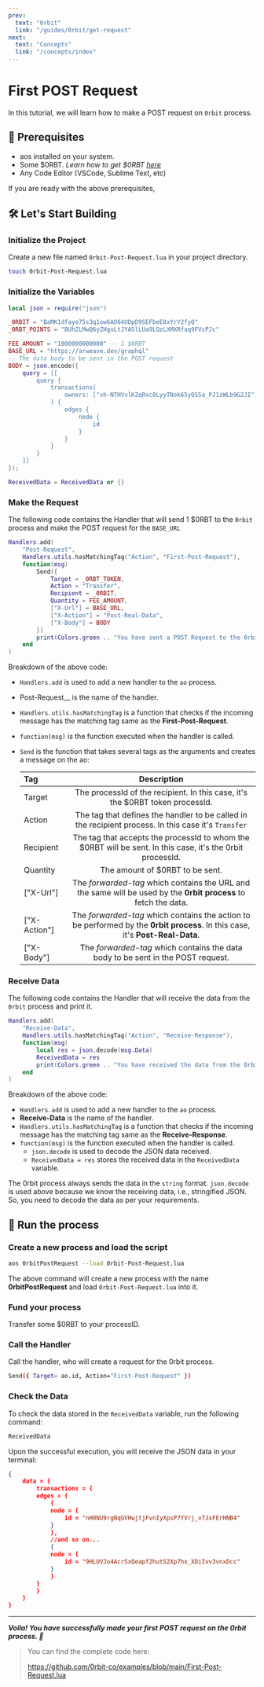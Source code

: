 ```yaml
---
prev:
  text: "0rbit"
  link: "/guides/0rbit/get-request"
next:
  text: "Concepts"
  link: "/concepts/index"
---
```


# First POST Request

In this tutorial, we will learn how to make a POST request on `0rbit` process.

## 🔑 Prerequisites

- aos installed on your system.
- Some $0RBT. _Learn how to get $0RBT [here](https://docs.0rbit.co/protocol/token/how-to-get)_
- Any Code Editor (VSCode, Sublime Text, etc)

If you are ready with the above prerequisites,

## 🛠️ Let's Start Building

### Initialize the Project

Create a new file named `0rbit-Post-Request.lua` in your project directory.

```bash
touch 0rbit-Post-Request.lua
```

### Initialize the Variables

```lua
local json = require("json")

_0RBIT = "BaMK1dfayo75s3q1ow6AO64UDpD9SEFbeE8xYrY2fyQ"
_0RBT_POINTS = "BUhZLMwQ6yZHguLtJYA5lLUa9LQzLXMXRfaq9FVcPJc"

FEE_AMOUNT = "1000000000000" -- 1 $0RBT
BASE_URL = "https://arweave.dev/graphql"
-- The data body to be sent in the POST request
BODY = json.encode({
    query = [[
        query {
            transactions(
                owners: ["vh-NTHVvlKZqRxc8LyyTNok65yQ55a_PJ1zWLb9G2JI"]
            ) {
                edges {
                    node {
                        id
                    }
                }
            }
        }
    ]]
});

ReceivedData = ReceivedData or {}
```

### Make the Request

The following code contains the Handler that will send 1 $0RBT to the `0rbit` process and make the POST request for the `BASE_URL`

```lua
Handlers.add(
    "Post-Request",
    Handlers.utils.hasMatchingTag("Action", "First-Post-Request"),
    function(msg)
        Send({
            Target = _0RBT_TOKEN,
            Action = "Transfer",
            Recipient = _0RBIT,
            Quantity = FEE_AMOUNT,
            ["X-Url"] = BASE_URL,
            ["X-Action"] = "Post-Real-Data",
            ["X-Body"] = BODY
        })
        print(Colors.green .. "You have sent a POST Request to the 0rbit process.")
    end
)
```

Breakdown of the above code:

- `Handlers.add` is used to add a new handler to the `ao` process.
- Post-Request\_\_ is the name of the handler.
- `Handlers.utils.hasMatchingTag` is a function that checks if the incoming message has the matching tag same as the **First-Post-Request**.
- `function(msg)` is the function executed when the handler is called.
- `Send` is the function that takes several tags as the arguments and creates a message on the ao:

  | **Tag**      |                                                        **Description**                                                         |
  | :----------- | :----------------------------------------------------------------------------------------------------------------------------: |
  | Target       |                         The processId of the recipient. In this case, it's the $0RBT token processId.                          |
  | Action       |              The tag that defines the handler to be called in the recipient process. In this case it's `Transfer`              |
  | Recipient    |           The tag that accepts the processId to whom the $0RBT will be sent. In this case, it's the 0rbit processId.           |
  | Quantity     |                                                The amount of $0RBT to be sent.                                                 |
  | ["X-Url"]    |        The _forwarded-tag_ which contains the URL and the same will be used by the **0rbit process** to fetch the data.        |
  | ["X-Action"] | The _forwarded-tag_ which contains the action to be performed by the **0rbit process**. In this case, it's **Post-Real-Data**. |
  | ["X-Body"]   |                        The _forwarded-tag_ which contains the data body to be sent in the POST request.                        |

### Receive Data

The following code contains the Handler that will receive the data from the `0rbit` process and print it.

```lua
Handlers.add(
    "Receive-Data",
    Handlers.utils.hasMatchingTag("Action", "Receive-Response"),
    function(msg)
        local res = json.decode(msg.Data)
        ReceivedData = res
        print(Colors.green .. "You have received the data from the 0rbit process.")
    end
)
```

Breakdown of the above code:

- `Handlers.add` is used to add a new handler to the `ao` process.
- **Receive-Data** is the name of the handler.
- `Handlers.utils.hasMatchingTag` is a function that checks if the incoming message has the matching tag same as the **Receive-Response**.
- `function(msg)` is the function executed when the handler is called.
  - `json.decode` is used to decode the JSON data received.
  - `ReceivedData = res` stores the received data in the `ReceivedData` variable.

The 0rbit process always sends the data in the `string` format.
`json.decode` is used above because we know the receiving data, i.e., stringified JSON.
So, you need to decode the data as per your requirements.

## 🏃 Run the process

### Create a new process and load the script

```bash
aos 0rbitPostRequest --load 0rbit-Post-Request.lua
```

The above command will create a new process with the name **0rbitPostRequest** and load `0rbit-Post-Request.lua` into it.

### Fund your process

Transfer some $0RBT to your processID.

### Call the Handler

Call the handler, who will create a request for the 0rbit process.

```bash
Send({ Target= ao.id, Action="First-Post-Request" })
```

### Check the Data

To check the data stored in the `ReceivedData` variable, run the following command:

```bash
ReceivedData
```

Upon the successful execution, you will receive the JSON data in your terminal:

```json
{
    data = {
        transactions = {
        edges = {
            {
            node = {
                id = "nH0NU9rgNqGVHwjtjFvnIyXpsP7YVrj_v7JxFErHNB4"
            }
            },
            //and so on...
            {
            node = {
                id = "9HLUVJo4AcrSxQeapf2hutS2Xp7hx_XDiIvv3vnxDcc"
            }
            }
        }
        }
    }
}
```

---

**_Voila! You have successfully made your first POST request on the 0rbit process. 🎉_**

> You can find the complete code here:
>
> https://github.com/0rbit-co/examples/blob/main/First-Post-Request.lua
